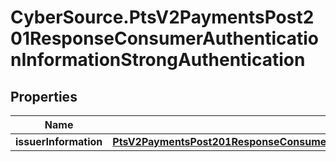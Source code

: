 # CyberSource.PtsV2PaymentsPost201ResponseConsumerAuthenticationInformationStrongAuthentication

## Properties
Name | Type | Description | Notes
------------ | ------------- | ------------- | -------------
**issuerInformation** | [**PtsV2PaymentsPost201ResponseConsumerAuthenticationInformationStrongAuthenticationIssuerInformation**](PtsV2PaymentsPost201ResponseConsumerAuthenticationInformationStrongAuthenticationIssuerInformation.md) |  | [optional] 



